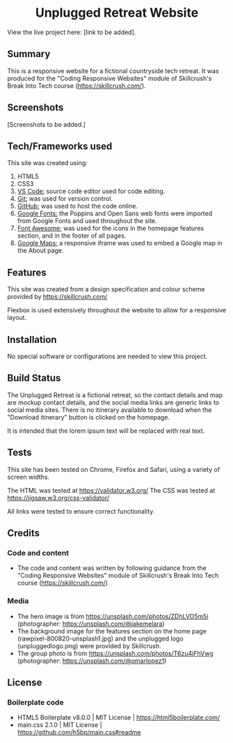 <h1 align="center">Unplugged Retreat Website</h1>
View the live project here: [link to be added].

## Summary

This is a responsive website for a fictional countryside tech retreat. It was produced for the "Coding Responsive Websites" module of Skillcrush's Break Into Tech course (https://skillcrush.com/).

## Screenshots

[Screenshots to be added.]

## Tech/Frameworks used

This site was created using:

1. HTML5
1. CSS3
1. [VS Code:](https://code.visualstudio.com/) source code editor used for code editing.
1. [Git:](https://git-scm.com/) was used for version control.
1. [GitHub:](https://github.com/) was used to host the code online.
1. [Google Fonts:](https://fonts.google.com/) the Poppins and Open Sans web fonts were imported from Google Fonts and used throughout the site.
1. [Font Awesome:](https://fontawesome.com/) was used for the icons in the homepage features section, and in the footer of all pages.
1. [Google Maps:](https://www.google.com/maps) a responsive iframe was used to embed a Google map in the About page.

## Features

This site was created from a design specification and colour scheme provided by https://skillcrush.com/

Flexbox is used extensively throughout the website to allow for a responsive layout.

## Installation

No special software or configurations are needed to view this project.

## Build Status

The Unplugged Retreat is a fictional retreat, so the contact details and map are mockup contact details, and the social media links are generic links to social media sites. There is no itinerary available to download when the "Download itinerary" button is clicked on the homepage.

It is intended that the lorem ipsum text will be replaced with real text.

## Tests

This site has been tested on Chrome, Firefox and Safari, using a variety of screen widths.

The HTML was tested at https://validator.w3.org/
The CSS was tested at https://jigsaw.w3.org/css-validator/

All links were tested to ensure correct functionality.

## Credits

### Code and content

- The code and content was written by following guidance from the "Coding Responsive Websites" module of Skillcrush's Break Into Tech course (https://skillcrush.com/)

### Media

- The hero image is from https://unsplash.com/photos/ZDhLVO5m5i (photographer: https://unsplash.com/@jakemelara)
- The background image for the features section on the home page (rawpixel-800820-unsplash1.jpg) and the unplugged logo (unpluggedlogo.png) were provided by Skillcrush.
- The group photo is from https://unsplash.com/photos/T6zu4jFhVwg (photographer: https://unsplash.com/@omarlopez1)

## License

### Boilerplate code

- HTML5 Boilerplate v8.0.0 | MIT License | https://html5boilerplate.com/
- main.css 2.1.0 | MIT License | https://github.com/h5bp/main.css#readme
